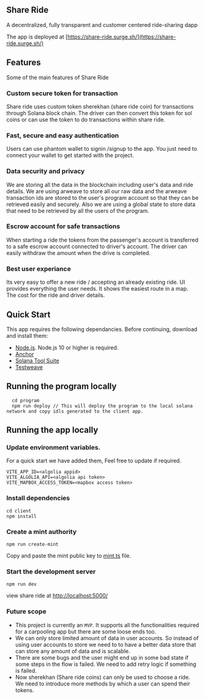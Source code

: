 ## Share Ride

A decentralized, fully transparent and customer centered ride-sharing dapp

The app is deployed at [https://share-ride.surge.sh/](https://share-ride.surge.sh/)

## Features

Some of the main features of Share Ride

### Custom secure token for transaction

Share ride uses custom token sherekhan (share ride coin) for transactions through Solana block chain. The driver can then convert this token for sol coins or can use the token to do transactions within share ride.

### Fast, secure and easy authentication

Users can use phantom wallet to signin /signup to the app. You just need to connect your wallet to get started with the project.

### Data security and privacy

We are storing all the data in the blockchain including user's data and ride details. We are using arweave to store all our raw data and the arweave transaction ids are stored to the user's program account so that they can be retrieved easily and securely. Also we are using a global state to store data that need to be retrieved by all the users of the program.

### Escrow account for safe transactions

When starting a ride the tokens from the passenger's account is transferred to a safe escrow account connected to driver's account. The driver can easily withdraw the amount when the drive is completed.

### Best user experiance

Its very easy to offer a new ride / accepting an already existing ride. UI provides everything the user needs. It shows the easiest route in a map. The cost for the ride and driver details.

## Quick Start

This app requires the following dependancies. Before continuing, download and install them:

- [Node.js](https://nodejs.org/en/download/). Node.js 10 or higher is required.
- [Anchor](https://project-serum.github.io/anchor/getting-started/installation.html#install-solana)
- [Solana Tool Suite](https://docs.solana.com/cli/install-solana-cli-tools)
- [Testweave](https://github.com/ArweaveTeam/testweave-docker)

## Running the program locally

```
  cd program
  npm run deploy // This will deploy the program to the local solana network and copy idls generated to the client app.
```

## Running the app locally

### Update environment variables.

For a quick start we have added them, Feel free to update if required.

```
VITE_APP_ID=<algolia appid>
VITE_ALGOLIA_API=<algolia api token>
VITE_MAPBOX_ACCESS_TOKEN=<mapbox access token>
```

### Install dependencies

```
cd client
npm install
```

### Create a mint authority

```
npm run create-mint
```

Copy and paste the mint public key to [mint.ts](https://github.com/shamin/share-ride/blob/main/client/src/app/web3/provider/account/mint.ts) file.

### Start the development server

```
npm run dev
```

view share ride at [http://localhost:5000/](http://localhost:5000/)

### Future scope

- This project is currently an `MVP`. It supports all the functionalities required for a carpooling app but there are some loose ends too.
- We can only store limited amount of data in user accounts. So instead of using user accounts to store we need to to have a better data store that can store any amount of data and is scalable.
- There are some bugs and the user might end up in some bad state if some steps in the flow is failed. We need to add retry logic if something is failed.
- Now sherekhan (Share ride coins) can only be used to choose a ride. We need to introduce more methods by which a user can spend their tokens.
